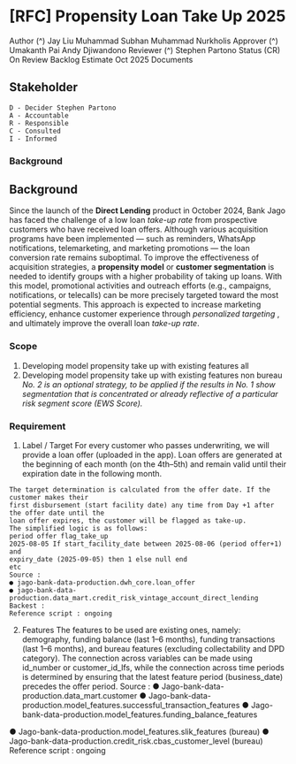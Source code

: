 # [RFC] Propensity Loan Take Up 2025

Author (^) Jay Liu
Muhammad Subhan
Muhammad Nurkholis
Approver (^) Umakanth Pai Andy Djiwandono
Reviewer (^) Stephen Partono
Status (CR) On Review
Backlog
Estimate Oct 2025
Documents

## Stakeholder

```
D - Decider Stephen Partono
A - Accountable
R - Responsible
C - Consulted
I - Informed
```

### Background

## Background

Since the launch of the **Direct Lending** product in October 2024, Bank Jago has faced the
challenge of a low loan _take-up rate_ from prospective customers who have received loan offers.
Although various acquisition programs have been implemented — such as reminders,
WhatsApp notifications, telemarketing, and marketing promotions — the loan conversion rate
remains suboptimal.
To improve the effectiveness of acquisition strategies, a **propensity model** or **customer
segmentation** is needed to identify groups with a higher probability of taking up loans. With this
model, promotional activities and outreach efforts (e.g., campaigns, notifications, or telecalls)
can be more precisely targeted toward the most potential segments.
This approach is expected to increase marketing efficiency, enhance customer experience
through _personalized targeting_ , and ultimately improve the overall loan _take-up rate_.

### Scope

1. Developing model propensity take up with existing features all
2. Developing model propensity take up with existing features non bureau
_No. 2 is an optional strategy, to be applied if the results in No. 1 show segmentation that is
concentrated or already reflective of a particular risk segment score (EWS Score)._

### Requirement

1. Label / Target
    For every customer who passes underwriting, we will provide a loan offer (uploaded in
    the app). Loan offers are generated at the beginning of each month (on the 4th–5th) and
    remain valid until their expiration date in the following month.


```
The target determination is calculated from the offer date. If the customer makes their
first disbursement (start facility date) any time from Day +1 after the offer date until the
loan offer expires, the customer will be flagged as take-up.
The simplified logic is as follows:
period offer flag_take_up
2025-08-05 If start_facility_date between 2025-08-06 (period offer+1) and
expiry_date (2025-09-05) then 1 else null end
etc
Source :
● jago-bank-data-production.dwh_core.loan_offer
● jago-bank-data-production.data_mart.credit_risk_vintage_account_direct_lending
Backest :
Reference script : ongoing
```
2. Features
    The features to be used are existing ones, namely: demography, funding balance (last
    1–6 months), funding transactions (last 1–6 months), and bureau features (excluding
    collectability and DPD category).
    The connection across variables can be made using id_number or customer_id_lfs,
    while the connection across time periods is determined by ensuring that the latest
    feature period (business_date) precedes the offer period.
    Source :
       ● Jago-bank-data-production.data_mart.customer
       ● Jago-bank-data-production.model_features.successful_transaction_features
       ● Jago-bank-data-production.model_features.funding_balance_features


● Jago-bank-data-production.model_features.slik_features (bureau)
● Jago-bank-data-production.credit_risk.cbas_customer_level (bureau)
Reference script : ongoing